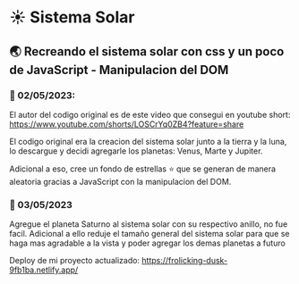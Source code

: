 # :sunny: Sistema Solar

## :earth_asia: Recreando el sistema solar con css y un poco de JavaScript - Manipulacion del DOM

### :calendar: 02/05/2023:

El autor del codigo original es de este video que consegui en youtube short: https://www.youtube.com/shorts/LOSCrYq0ZB4?feature=share

El codigo original era la creacion del sistema solar junto a la tierra y la luna, lo descargue y decidi agregarle los planetas: Venus, Marte y Jupiter.

Adicional a eso, cree un fondo de estrellas :star: que se generan de manera aleatoria gracias a JavaScript con la manipulacion del DOM.

### :calendar: 03/05/2023

Agregue el planeta Saturno al sistema solar con su respectivo anillo, no fue facil. Adicional a ello reduje el tamaño general del sistema solar para que se haga mas agradable a la vista y poder agregar los demas planetas a futuro


Deploy de mi proyecto actualizado: https://frolicking-dusk-9fb1ba.netlify.app/ 
